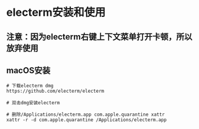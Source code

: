 # electerm安装和使用

## 注意：因为electerm右键上下文菜单打开卡顿，所以放弃使用

## macOS安装

```
# 下载electerm dmg
https://github.com/electerm/electerm

# 双击dmg安装electerm

# 删除/Applications/electerm.app com.apple.quarantine xattr
xattr -r -d com.apple.quarantine /Applications/electerm.app
```

